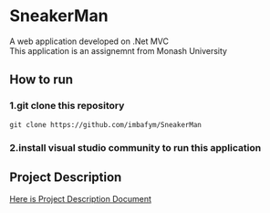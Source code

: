 # SneakerMan
A web application developed on .Net MVC <br>
This application is an assignemnt from Monash University 

## How to run
### 1.git clone this repository
    git clone https://github.com/imbafym/SneakerMan
### 2.install visual studio community to run this application

## Project Description
[Here is Project Description Document](https://github.com/imbafym/SneakerMan/blob/master/design%20report%20D%20FIT5032.pdf)
